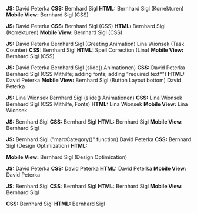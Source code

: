<!-- login -->
**JS:**
David Peterka
**CSS:**
Bernhard Sigl
**HTML:**
Bernhard Sigl (Korrekturen)
**Mobile View:**
Bernhard Sigl (CSS)

<!-- Register -->
**JS:**
David Peterka
**CSS:**
Bernhard Sigl (CSS)
**HTML:**
Bernhard Sigl (Korrekturen)
**Mobile View:**
Bernhard Sigl (CSS)

<!-- summary -->
**JS:**
David Peterka
Bernhard Sigl (Greeting Animation)
Lina Wionsek (Task Counter)
**CSS:**
Bernhard Sigl
**HTML:**
Spell Correction (Lina)
**Mobile View:**
Bernhard Sigl (CSS)

<!-- addTask -->
**JS:**
David Peterka
Bernhard Sigl (slide() Animationen)
**CSS:**
David Peterka
Bernhard Sigl (CSS Mithilfe; adding fonts; adding "required text*")
**HTML:**
David Peterka
**Mobile View:**
Bernhard Sigl (Button Layout bottom)
David Peterka

<!-- board -->
**JS:**
Lina Wionsek
Bernhard Sigl (slide() Animationen)
**CSS:**
Lina Wionsek
Bernhard Sigl (CSS Mithilfe, Fonts)
**HTML:**
Lina Wionsek
**Mobile View:**
Lina Wionsek

<!-- contacts -->
**JS:**
Bernhard Sigl
**CSS:**
Bernhard Sigl
**HTML:**
Bernhard Sigl
**Mobile View:**
Bernhard Sigl

<!-- sidebar -->
**JS:**
Bernhard Sigl ("marcCategory()" function)
David Peterka
**CSS:**
Bernhard Sigl (Design Optimization)
**HTML:**

**Mobile View:**
Bernhard Sigl (Design Optimization)

<!-- header -->
**JS:**
David Peterka
**CSS:**
David Peterka
**HTML:**
David Peterka
**Mobile View:**
David Peterka

<!-- Privacy Policy; Legal Notice, help -->
**JS:**
Bernhard Sigl
**CSS:**
Bernhard Sigl
**HTML:**
Bernhard Sigl
**Mobile View:**
Bernhard Sigl

<!-- fonts -->
**CSS:**
Bernhard Sigl
**HTML:**
Bernhard Sigl
